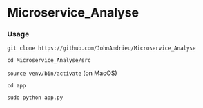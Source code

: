 # Microservice_Analyse

### Usage

```git clone https://github.com/JohnAndrieu/Microservice_Analyse```

```cd Microservice_Analyse/src```

```source venv/bin/activate``` (on MacOS)

```cd app```

```sudo python app.py```
